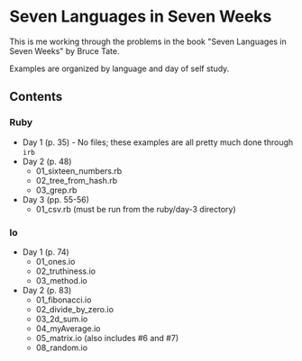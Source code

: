 Seven Languages in Seven Weeks
==============================

This is me working through the problems in the book "Seven Languages in Seven Weeks" by Bruce Tate.

Examples are organized by language and day of self study.

Contents
--------

### Ruby

* Day 1 (p. 35) - No files; these examples are all pretty much done through `irb`
* Day 2 (p. 48)
  * 01_sixteen_numbers.rb
  * 02_tree_from_hash.rb
  * 03_grep.rb
* Day 3 (pp. 55-56)
  * 01_csv.rb (must be run from the ruby/day-3 directory)

### Io

* Day 1 (p. 74)
  * 01_ones.io
  * 02_truthiness.io
  * 03_method.io
* Day 2 (p. 83)
  * 01_fibonacci.io
  * 02_divide_by_zero.io
  * 03_2d_sum.io
  * 04_myAverage.io
  * 05_matrix.io (also includes #6 and #7)
  * 08_random.io

